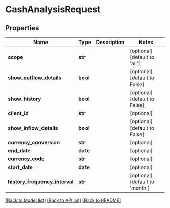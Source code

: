 # CashAnalysisRequest

## Properties
Name | Type | Description | Notes
------------ | ------------- | ------------- | -------------
**scope** | **str** |  | [optional] [default to 'all']
**show_outflow_details** | **bool** |  | [optional] [default to False]
**show_history** | **bool** |  | [optional] [default to False]
**client_id** | **str** |  | [optional] 
**show_inflow_details** | **bool** |  | [optional] [default to False]
**currency_conversion** | **str** |  | [optional] 
**end_date** | **date** |  | [optional] 
**currency_code** | **str** |  | [optional] 
**start_date** | **date** |  | [optional] 
**history_frequency_interval** | **str** |  | [optional] [default to 'month']

[[Back to Model list]](../README.md#documentation-for-models) [[Back to API list]](../README.md#documentation-for-api-endpoints) [[Back to README]](../README.md)


